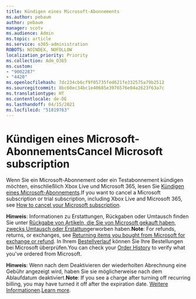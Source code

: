```yaml
---
title: Kündigen eines Microsoft-Abonnements
ms.author: pebaum
author: pebaum
manager: scotv
ms.audience: Admin
ms.topic: article
ms.service: o365-administration
ROBOTS: NOINDEX, NOFOLLOW
localization_priority: Priority
ms.collection: Adm_O365
ms.custom:
- "9002287"
- "4420"
ms.openlocfilehash: 7dc234cb6cf9f05735fed621fe332575a79b2512
ms.sourcegitcommit: 8bc60ec34bc1e40685e3976576e04a2623f63a7c
ms.translationtype: HT
ms.contentlocale: de-DE
ms.lasthandoff: 04/15/2021
ms.locfileid: "51819763"
---
```

# <a name="cancel-microsoft-subscription"></a><span data-ttu-id="c7673-102">Kündigen eines Microsoft-Abonnements</span><span class="sxs-lookup"><span data-stu-id="c7673-102">Cancel Microsoft subscription</span></span>

<span data-ttu-id="c7673-103">Wenn Sie ein Microsoft-Abonnement oder ein Testabonnement kündigen möchten, einschließlich Xbox Live und Microsoft 365, lesen Sie [Kündigen eines Microsoft-Abonnements](https://support.microsoft.com/help/4027815).</span><span class="sxs-lookup"><span data-stu-id="c7673-103">If you want to cancel a Microsoft subscription or trial subscription, including Xbox Live and Microsoft 365, see [How to cancel your Microsoft subscription](https://support.microsoft.com/help/4027815).</span></span>

<span data-ttu-id="c7673-104">**Hinweis**: Informationen zu Erstattungen, Rückgaben oder Umtausch finden Sie unter [Rückgabe von Artikeln, die Sie von Microsoft gekauft haben, zwecks Umtausch oder Erstattung](https://support.microsoft.com/help/10558)erworben haben.</span><span class="sxs-lookup"><span data-stu-id="c7673-104">**Note**: For refunds, returns, or exchanges, see [Returning items you bought from Microsoft for exchange or refund](https://support.microsoft.com/help/10558).</span></span> <span data-ttu-id="c7673-105">In Ihrem [Bestellverlauf](https://account.microsoft.com/billing/orders/) können Sie Ihre Bestellungen bei Microsoft überprüfen.</span><span class="sxs-lookup"><span data-stu-id="c7673-105">You can check your [Order History](https://account.microsoft.com/billing/orders/) to verify what you've ordered from Microsoft.</span></span> 

<span data-ttu-id="c7673-106">**Hinweis**: Wenn nach dem Deaktivieren der wiederholten Abrechnung eine Gebühr angezeigt wird, haben Sie sie möglicherweise nach dem Ablaufdatum deaktiviert.</span><span class="sxs-lookup"><span data-stu-id="c7673-106">**Note**: If you see a charge after turning off recurring billing, you may have turned it off after the expiration date.</span></span> <span data-ttu-id="c7673-107">[Weitere Informationen](https://support.microsoft.com/help/10640).</span><span class="sxs-lookup"><span data-stu-id="c7673-107">[Learn more](https://support.microsoft.com/help/10640).</span></span> 
